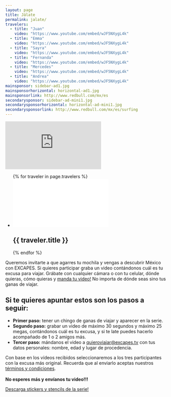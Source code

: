 ```yaml
---
layout: page
title: Jálate
permalink: jalate/
travelers:
  - title: "Juan"
    video: "https://www.youtube.com/embed/wJF5NXygL4k"
  - title: "Emma"
    video: "https://www.youtube.com/embed/wJF5NXygL4k"
  - title: "Sayra"
    video: "https://www.youtube.com/embed/wJF5NXygL4k"
  - title: "Fernanda"
    video: "https://www.youtube.com/embed/wJF5NXygL4k"
  - title: "Mercedes"
    video: "https://www.youtube.com/embed/wJF5NXygL4k"
  - title: "Andrea"
    video: "https://www.youtube.com/embed/wJF5NXygL4k"
mainsponsor: sidebar-ad1.jpg
mainsponsorhorizontal: horizontal-ad1.jpg
mainsponsorlink: http://www.redbull.com/mx/es
secondarysponsor: sidebar-ad-mini1.jpg
secondarysponsorhorizontal: horizontal-ad-mini1.jpg
secondarysponsorlink: http://www.redbull.com/mx/es/surfing
---
```


<div class="main_video">
	<iframe src="https://www.youtube.com/embed/WTYXsprhc0M" frameborder="0" allowfullscreen></iframe>
</div>

<ul class="capsulas">
		{% for traveler in page.travelers %}
	<li>
		<div class="cap_episode">
			<iframe src="{{ traveler.video }}" frameborder="0" allowfullscreen></iframe>
		</div>
		<h2>{{ traveler.title }}</h2>
	</li>
	{% endfor %}
</ul>

<div class="about_info">
	Queremos invitarte a que agarres tu mochila y vengas a descubrir México con </b>E<span class="xtext">X</span>CAPES</b>. Si quieres participar graba un video contándonos cuál es tu e<span class="xtext">x</span>cusa para viajar.
	Grábate con cualquier cámara o con tu celular, dónde quieras, cómo quieras y <a href="mailto:quieroviajar@excapes.tv" target="_blank">manda tu video!</a> No importa de dónde seas sino tus ganas de viajar.
</div>

<div class="panel data_for_email">
	<h2>Si te quieres apuntar estos son los pasos a seguir:</h2>
	<ul>
		<li><b>Primer paso:</b> tener un chingo de ganas de viajar y aparecer en la serie.
		</li>
		<li><b>Segundo paso:</b> grabar un video de máximo 30 segundos y máximo 25 megas, contándonos cuál es tu excusa, y si te late puedes hacerlo acompañado de 1 o 2 amigos más.
		</li>
		<li><b>Tercer paso:</b> mándanos el video a <a href="mailto:quieroviajar@excapes.tv" target="_blank">quieroviajar@excapes.tv</a> con tus datos personales: nombre, edad y lugar de procedencia.
		</li>
	</ul>
	<p>
	Con base en los vídeos recibidos seleccionaremos a los tres participantes con la e<span class="xtext">x</span>cusa más original. Recuerda que al enviarlo aceptas nuestros <a href="{{ site.baseurl }}pdfs/terminosycondiciones.pdf">términos y condiciones</a>.<br><br>
	<b>No esperes más y envíanos tu video!!!</b>
	</p>
</div>

<div class="panel descarga_material">
	<a href="{{ site.baseurl }}descargables/Stencils_Excapes.pdf">
			<div class="descarga_boton">
			<p>Descarga stickers y stencils de la serie!</p>
			<div class="graphicseparator xbutton"></div>
			</div>
	</a>
</div>
